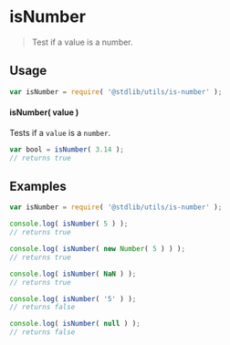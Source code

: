 isNumber
===
> Test if a value is a number.

<!-- <usage> -->
## Usage

``` javascript
var isNumber = require( '@stdlib/utils/is-number' );
```

#### isNumber( value )

Tests if a `value` is a `number`.

``` javascript
var bool = isNumber( 3.14 );
// returns true
```
<!-- </usage> -->


<!-- <examples> -->
## Examples

``` javascript
var isNumber = require( '@stdlib/utils/is-number' );

console.log( isNumber( 5 ) );
// returns true

console.log( isNumber( new Number( 5 ) ) );
// returns true

console.log( isNumber( NaN ) );
// returns true

console.log( isNumber( '5' ) );
// returns false

console.log( isNumber( null ) );
// returns false
```
<!-- </examples> -->

<!-- <links> -->
<!-- </links> -->
